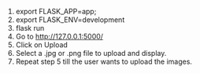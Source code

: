 1. export FLASK_APP=app;
2. export FLASK_ENV=development
3. flask run
4. Go to http://127.0.0.1:5000/
5. Click on Upload
6. Select a .jpg or .png file to upload and display.
7. Repeat step 5 till the user wants to upload the images.
